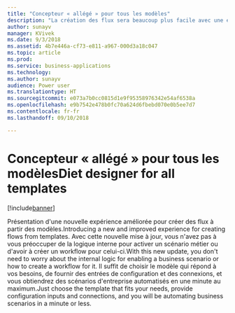 ```yaml
---
title: "Concepteur « allégé » pour tous les modèles"
description: "La création des flux sera beaucoup plus facile avec une expérience de première configuration pour les modèles : les utilisateurs auront simplement à fournir les paramètres requis."
author: sunayv
manager: KVivek
ms.date: 9/3/2018
ms.assetid: 4b7e446a-cf73-e811-a967-000d3a18c047
ms.topic: article
ms.prod: 
ms.service: business-applications
ms.technology: 
ms.author: sunayv
audience: Power user
ms.translationtype: HT
ms.sourcegitcommit: e073a7b0cc0815d1e9f95358976342e54af6538a
ms.openlocfilehash: e9b7542e478b0fc70a624d6fbebd070e0b5ee7d7
ms.contentlocale: fr-fr
ms.lasthandoff: 09/10/2018

---
```

# <a name="diet-designer-for-all-templates"></a><span data-ttu-id="840c9-103">Concepteur « allégé » pour tous les modèles</span><span class="sxs-lookup"><span data-stu-id="840c9-103">Diet designer for all templates</span></span>


[!include[banner](../../includes/banner.md)]

<span data-ttu-id="840c9-104">Présentation d'une nouvelle expérience améliorée pour créer des flux à partir des modèles.</span><span class="sxs-lookup"><span data-stu-id="840c9-104">Introducing a new and improved experience for creating flows from templates.</span></span> <span data-ttu-id="840c9-105">Avec cette nouvelle mise à jour, vous n'avez pas à vous préoccuper de la logique interne pour activer un scénario métier ou d'avoir à créer un workflow pour celui-ci.</span><span class="sxs-lookup"><span data-stu-id="840c9-105">With this new update, you don't need to worry about the internal logic for enabling a business scenario or how to create a workflow for it.</span></span> <span data-ttu-id="840c9-106">Il suffit de choisir le modèle qui répond à vos besoins, de fournir des entrées de configuration et des connexions, et vous obtiendrez des scénarios d'entreprise automatisés en une minute au maximum.</span><span class="sxs-lookup"><span data-stu-id="840c9-106">Just choose the template that fits your needs, provide configuration inputs and connections, and you will be automating business scenarios in a minute or less.</span></span>

